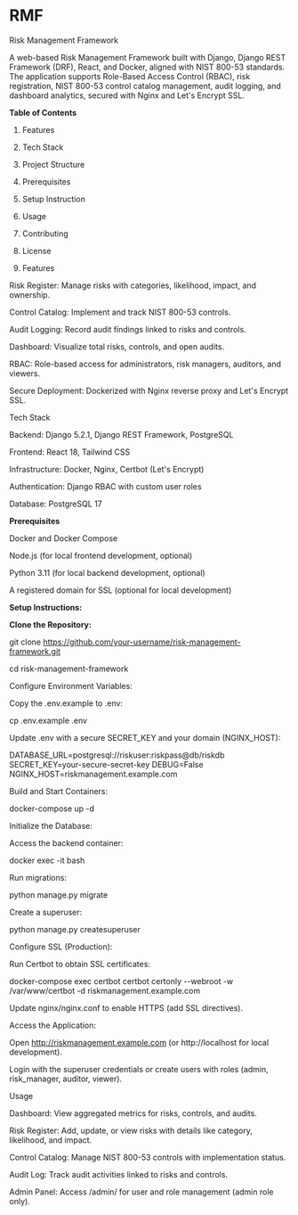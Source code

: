# RMF
Risk Management Framework

A web-based Risk Management Framework built with Django, Django REST Framework (DRF), React, and Docker, aligned with NIST 800-53 standards. The application supports Role-Based Access Control (RBAC), risk registration, NIST 800-53 control catalog management, audit logging, and dashboard analytics, secured with Nginx and Let's Encrypt SSL.

**Table of Contents**

1. Features

2. Tech Stack

3. Project Structure

4. Prerequisites

5. Setup Instruction

6. Usage

7. Contributing

8. License

9. Features

Risk Register: Manage risks with categories, likelihood, impact, and ownership.

Control Catalog: Implement and track NIST 800-53 controls.

Audit Logging: Record audit findings linked to risks and controls.

Dashboard: Visualize total risks, controls, and open audits.

RBAC: Role-based access for administrators, risk managers, auditors, and viewers.

Secure Deployment: Dockerized with Nginx reverse proxy and Let's Encrypt SSL.

Tech Stack

Backend: Django 5.2.1, Django REST Framework, PostgreSQL

Frontend: React 18, Tailwind CSS

Infrastructure: Docker, Nginx, Certbot (Let's Encrypt)

Authentication: Django RBAC with custom user roles

Database: PostgreSQL 17

**Prerequisites**

Docker and Docker Compose

Node.js (for local frontend development, optional)

Python 3.11 (for local backend development, optional)

A registered domain for SSL (optional for local development)

**Setup Instructions:**

**Clone the Repository:**

git clone https://github.com/your-username/risk-management-framework.git

cd risk-management-framework

Configure Environment Variables:

Copy the .env.example to .env:

cp .env.example .env

Update .env with a secure SECRET_KEY and your domain (NGINX_HOST):

DATABASE_URL=postgresql://riskuser:riskpass@db/riskdb
SECRET_KEY=your-secure-secret-key
DEBUG=False
NGINX_HOST=riskmanagement.example.com

Build and Start Containers:

docker-compose up -d

Initialize the Database:

Access the backend container:

docker exec -it <backend-container-name> bash

Run migrations:

python manage.py migrate

Create a superuser:

python manage.py createsuperuser

Configure SSL (Production):

Run Certbot to obtain SSL certificates:

docker-compose exec certbot certbot certonly --webroot -w /var/www/certbot -d riskmanagement.example.com

Update nginx/nginx.conf to enable HTTPS (add SSL directives).

Access the Application:

Open http://riskmanagement.example.com (or http://localhost for local development).

Login with the superuser credentials or create users with roles (admin, risk_manager, auditor, viewer).

Usage

Dashboard: View aggregated metrics for risks, controls, and audits.

Risk Register: Add, update, or view risks with details like category, likelihood, and impact.

Control Catalog: Manage NIST 800-53 controls with implementation status.

Audit Log: Track audit activities linked to risks and controls.

Admin Panel: Access /admin/ for user and role management (admin role only).
